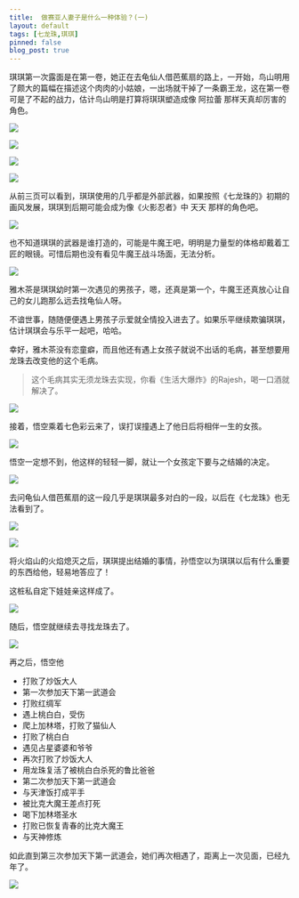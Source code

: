 ```yaml
---
title:  做赛亚人妻子是什么一种体验？(一)
layout: default
tags: [七龙珠,琪琪]
pinned: false
blog_post: true
---
```


琪琪第一次露面是在第一卷，她正在去龟仙人借芭蕉扇的路上，一开始，鸟山明用了颇大的篇幅在描述这个肉肉的小姑娘，一出场就干掉了一条霸王龙，这在第一卷可是了不起的战力，估计鸟山明是打算将琪琪塑造成像 阿拉蕾 那样天真却厉害的角色。

![](http://openmindclub.qiniudn.com/team/cnfeat/image/dragonball_chihi_8_2.jpg)

![](http://openmindclub.qiniudn.com/team/cnfeat/image/dragonball_chihi_0.jpg)

![](http://openmindclub.qiniudn.com/team/cnfeat/image/dragonball_chihi_1.jpg)

![](http://openmindclub.qiniudn.com/team/cnfeat/image/dragonball_chihi_2.jpg)

从前三页可以看到，琪琪使用的几乎都是外部武器，如果按照《七龙珠的》初期的画风发展，琪琪到后期可能会成为像《火影忍者》中 天天 那样的角色吧。

![](http://openmindclub.qiniudn.com/team/cnfeat/image/dragonball_chihi_3.jpg)

也不知道琪琪的武器是谁打造的，可能是牛魔王吧，明明是力量型的体格却戴着工匠的眼镜。可惜后期也没有看见牛魔王战斗场面，无法分析。

![](http://openmindclub.qiniudn.com/team/cnfeat/image/dragonball_chihi_4.jpg)

雅木茶是琪琪幼时第一次遇见的男孩子，嗯，还真是第一个，牛魔王还真放心让自己的女儿跑那么远去找龟仙人呀。

不谙世事，随随便便遇上男孩子示爱就全情投入进去了。如果乐平继续欺骗琪琪，估计琪琪会与乐平一起吧，哈哈。

幸好，雅木茶没有恋童癖，而且他还有遇上女孩子就说不出话的毛病，甚至想要用龙珠去改变他的这个毛病。

> 这个毛病其实无须龙珠去实现，你看《生活大爆炸》的Rajesh，喝一口酒就解决了。

![](http://openmindclub.qiniudn.com/team/cnfeat/image/dragonball_chihi_5.jpg)

接着，悟空乘着七色彩云来了，误打误撞遇上了他日后将相伴一生的女孩。

![](http://openmindclub.qiniudn.com/team/cnfeat/image/dragonball_chihi_6.jpg)

悟空一定想不到，他这样的轻轻一脚，就让一个女孩定下要与之结婚的决定。

![](http://openmindclub.qiniudn.com/team/cnfeat/image/dragonball_chihi_7.jpg)

去问龟仙人借芭蕉扇的这一段几乎是琪琪最多对白的一段，以后在《七龙珠》也无法看到了。

![](http://openmindclub.qiniudn.com/team/cnfeat/image/dragonball_chihi_8_0.jpg)

![](http://openmindclub.qiniudn.com/team/cnfeat/image/dragonball_chihi_8_1.jpg)

将火焰山的火焰熄灭之后，琪琪提出结婚的事情，孙悟空以为琪琪以后有什么重要的东西给他，轻易地答应了！

这桩私自定下娃娃亲这样成了。


![](http://openmindclub.qiniudn.com/team/cnfeat/image/dragonball_chihi_8_3.jpg)

随后，悟空就继续去寻找龙珠去了。

![](http://openmindclub.qiniudn.com/team/cnfeat/image/dragonball_chihi_9.jpg)

再之后，悟空他

- 打败了炒饭大人
- 第一次参加天下第一武道会
- 打败红绸军
- 遇上桃白白，受伤
- 爬上加林塔，打败了猫仙人
- 打败了桃白白
- 遇见占星婆婆和爷爷
- 再次打败了炒饭大人
- 用龙珠复活了被桃白白杀死的鲁比爸爸
- 第二次参加天下第一武道会
- 与天津饭打成平手
- 被比克大魔王差点打死
- 喝下加林塔圣水
- 打败已恢复青春的比克大魔王
- 与天神修炼

如此直到第三次参加天下第一武道会，她们再次相遇了，距离上一次见面，已经九年了。

![](http://openmindclub.qiniudn.com/team/cnfeat/image/dragonball_chihi_14.jpg)





